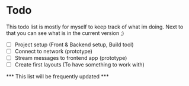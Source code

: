 # Todo
This todo list is mostly for myself to keep track of what im doing. Next to that you can see what is in the current version ;)

- [ ] Project setup (Front & Backend setup, Build tool)
- [ ] Connect to network (prototype)
- [ ] Stream messages to frontend app (prototype)
- [ ] Create first layouts (To have something to work with)

*** This list will be frequently updated ***
